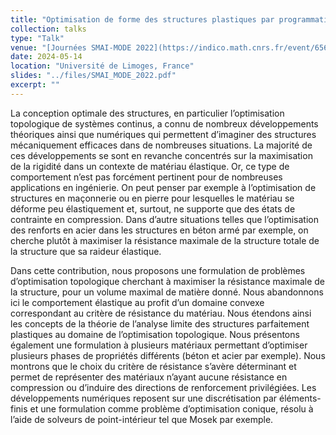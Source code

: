 ```yaml
---
title: "Optimisation de forme des structures plastiques par programmation conique"
collection: talks
type: "Talk"
venue: "[Journées SMAI-MODE 2022](https://indico.math.cnrs.fr/event/6564/)"
date: 2024-05-14
location: "Université de Limoges, France"
slides: "../files/SMAI_MODE_2022.pdf"
excerpt: ""
---
```


La conception optimale des structures, en particulier l’optimisation topologique de systèmes continus, a connu de nombreux développements théoriques ainsi que numériques qui permettent d’imaginer des structures mécaniquement efficaces dans de nombreuses situations. La majorité de ces développements se sont en revanche concentrés sur la maximisation de la rigidité dans un contexte de matériau élastique. Or, ce type de comportement n’est pas forcément pertinent pour de nombreuses applications en ingénierie. On peut penser par exemple à l’optimisation de structures en maçonnerie ou en pierre pour lesquelles le matériau se déforme peu élastiquement et, surtout, ne supporte que des états de contrainte en compression. Dans d’autre situations telles que l’optimisation des renforts en acier dans les structures en béton armé par exemple, on cherche plutôt à maximiser la résistance maximale de la structure totale de la structure que sa raideur élastique.

Dans cette contribution, nous proposons une formulation de problèmes d’optimisation topologique cherchant à maximiser la résistance maximale de la structure, pour un volume maximal de matière donné. Nous abandonnons ici le comportement élastique au profit d’un domaine convexe correspondant au critère de résistance du matériau. Nous étendons ainsi les concepts de la théorie de l’analyse limite des structures parfaitement plastiques au domaine de l’optimisation topologique. Nous présentons également une formulation à plusieurs matériaux permettant d’optimiser plusieurs phases de propriétés différents (béton et acier par exemple). Nous montrons que le choix du critère de résistance s’avère déterminant et permet de représenter des matériaux n’ayant aucune résistance en compression ou d’induire des directions de renforcement privilégiées. Les développements numériques reposent sur une discrétisation par éléments-finis et une formulation comme problème d’optimisation conique, résolu à l’aide de solveurs de point-intérieur tel que Mosek par exemple.